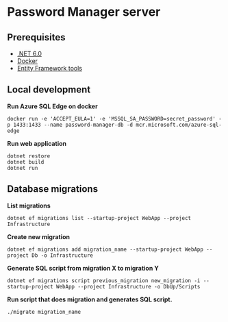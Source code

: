 # Password Manager server

## Prerequisites
- [.NET 6.0](https://dotnet.microsoft.com/en-us/download)
- [Docker](https://docs.docker.com/get-docker/)
- [Entity Framework tools](https://docs.microsoft.com/en-us/ef/core/cli/dotnet)

## Local development
**Run Azure SQL Edge on docker**
```shell
docker run -e 'ACCEPT_EULA=1' -e 'MSSQL_SA_PASSWORD=secret_password' -p 1433:1433 --name password-manager-db -d mcr.microsoft.com/azure-sql-edge 
```

**Run web application**
```shell
dotnet restore
dotnet build
dotnet run
```

## Database migrations
**List migrations**
```shell
dotnet ef migrations list --startup-project WebApp --project Infrastructure
```

**Create new migration**
```shell
dotnet ef migrations add migration_name --startup-project WebApp --project Db -o Infrastructure
```

**Generate SQL script from migration X to migration Y**
```shell
dotnet ef migrations script previous_migration new_migration -i --startup-project WebApp --project Infrastructure -o DbUp/Scripts
```

**Run script that does migration and generates SQL script.**
```shell
./migrate migration_name
```